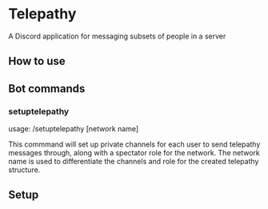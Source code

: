 # Telepathy
A Discord application for messaging subsets of people in a server

## How to use

## Bot commands
### setuptelepathy
usage: /setuptelepathy [network name]

This commmand will set up private channels for each user to send telepathy messages through, along with a spectator role for the network. The network name is used to differentiate the channels and role for the created telepathy structure.
## Setup
